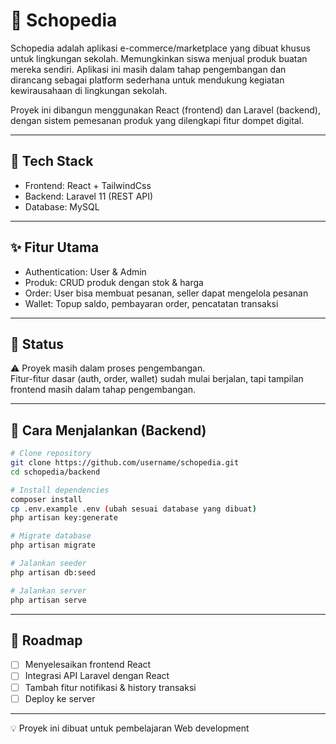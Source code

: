 # 🛒 Schopedia

Schopedia adalah aplikasi e-commerce/marketplace yang dibuat khusus untuk lingkungan sekolah. Memungkinkan siswa menjual produk buatan mereka sendiri.
Aplikasi ini masih dalam tahap pengembangan dan dirancang sebagai platform sederhana untuk mendukung kegiatan kewirausahaan di lingkungan sekolah.

Proyek ini dibangun menggunakan React (frontend) dan Laravel (backend), dengan sistem pemesanan produk yang dilengkapi fitur dompet digital.

---

## 🚀 Tech Stack
- Frontend: React + TailwindCss
- Backend: Laravel 11 (REST API)
- Database: MySQL

---

## ✨ Fitur Utama
- Authentication: User & Admin
- Produk: CRUD produk dengan stok & harga
- Order: User bisa membuat pesanan, seller dapat mengelola pesanan
- Wallet: Topup saldo, pembayaran order, pencatatan transaksi

---

## 📌 Status
⚠️ Proyek masih dalam proses pengembangan.  
Fitur-fitur dasar (auth, order, wallet) sudah mulai berjalan, tapi tampilan frontend masih dalam tahap pengembangan.

---

## 🔧 Cara Menjalankan (Backend)
```bash
# Clone repository
git clone https://github.com/username/schopedia.git
cd schopedia/backend

# Install dependencies
composer install
cp .env.example .env (ubah sesuai database yang dibuat)
php artisan key:generate

# Migrate database
php artisan migrate

# Jalankan seeder
php artisan db:seed

# Jalankan server
php artisan serve
```

---

## 📅 Roadmap
- [ ] Menyelesaikan frontend React
- [ ] Integrasi API Laravel dengan React
- [ ] Tambah fitur notifikasi & history transaksi
- [ ] Deploy ke server

---

💡 Proyek ini dibuat untuk pembelajaran Web development

